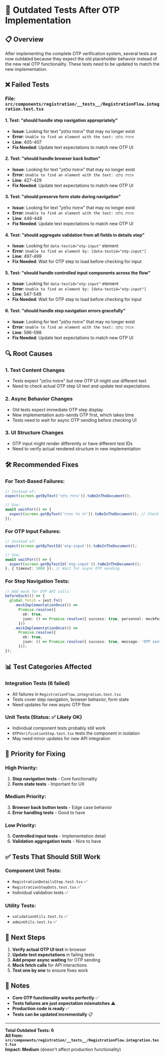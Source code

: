 # 🧪 Outdated Tests After OTP Implementation

## 📋 Overview

After implementing the complete OTP verification system, several tests are now outdated because they expect the old placeholder behavior instead of the new real OTP functionality. These tests need to be updated to match the new implementation.

## ❌ Failed Tests

### **File: `src/components/registration/__tests__/RegistrationFlow.integration.test.tsx`**

#### **1. Test: "should handle step navigation appropriately"**

- **Issue**: Looking for text "אימות טלפון" that may no longer exist
- **Error**: `Unable to find an element with the text: אימות טלפון`
- **Line**: 405-407
- **Fix Needed**: Update text expectations to match new OTP UI

#### **2. Test: "should handle browser back button"**

- **Issue**: Looking for text "אימות טלפון" that may no longer exist  
- **Error**: `Unable to find an element with the text: אימות טלפון`
- **Line**: 427-429
- **Fix Needed**: Update text expectations to match new OTP UI

#### **3. Test: "should preserve form state during navigation"**

- **Issue**: Looking for text "אימות טלפון" that may no longer exist
- **Error**: `Unable to find an element with the text: אימות טלפון`
- **Line**: 446-448
- **Fix Needed**: Update text expectations to match new OTP UI

#### **4. Test: "should aggregate validation from all fields in details step"**

- **Issue**: Looking for `data-testid="otp-input"` element
- **Error**: `Unable to find an element by: [data-testid="otp-input"]`
- **Line**: 497-499
- **Fix Needed**: Wait for OTP step to load before checking for input

#### **5. Test: "should handle controlled input components across the flow"**

- **Issue**: Looking for `data-testid="otp-input"` element
- **Error**: `Unable to find an element by: [data-testid="otp-input"]`
- **Line**: 547-549
- **Fix Needed**: Wait for OTP step to load before checking for input

#### **6. Test: "should handle step navigation errors gracefully"**

- **Issue**: Looking for text "אימות טלפון" that may no longer exist
- **Error**: `Unable to find an element with the text: אימות טלפון`
- **Line**: 596-598
- **Fix Needed**: Update text expectations to match new OTP UI

## 🔍 Root Causes

### **1. Text Content Changes**

- Tests expect "אימות טלפון" but new OTP UI might use different text
- Need to check actual OTP step UI text and update test expectations

### **2. Async Behavior Changes**

- Old tests expect immediate OTP step display
- New implementation auto-sends OTP first, which takes time
- Tests need to wait for async OTP sending before checking UI

### **3. UI Structure Changes**

- OTP input might render differently or have different test IDs
- Need to verify actual rendered structure in new implementation

## 🛠️ Recommended Fixes

### **For Text-Based Failures:**

```typescript
// Instead of:
expect(screen.getByText('אימות טלפון')).toBeInTheDocument();

// Use:
await waitFor(() => {
  expect(screen.getByText('הזן קוד אימות')).toBeInTheDocument(); // Check actual text
});
```

### **For OTP Input Failures:**

```typescript
// Instead of:
expect(screen.getByTestId('otp-input')).toBeInTheDocument();

// Use:
await waitFor(() => {
  expect(screen.getByTestId('otp-input')).toBeInTheDocument();
}, { timeout: 5000 }); // Wait for async OTP sending
```

### **For Step Navigation Tests:**

```typescript
// Add mock for OTP API calls:
beforeEach(() => {
  global.fetch = jest.fn()
    .mockImplementationOnce(() => 
      Promise.resolve({
        ok: true,
        json: () => Promise.resolve({ success: true, personnel: mockPersonnel })
      }))
    .mockImplementationOnce(() =>
      Promise.resolve({
        ok: true, 
        json: () => Promise.resolve({ success: true, message: 'OTP sent' })
      }));
});
```

## 📊 Test Categories Affected

### **Integration Tests** (6 failed)

- All failures in `RegistrationFlow.integration.test.tsx`
- Tests cover step navigation, browser behavior, form state
- Need updates for new async OTP flow

### **Unit Tests** (Status: ✅ Likely OK)

- Individual component tests probably still work
- `OTPVerificationStep.test.tsx` tests the component in isolation
- May need minor updates for new API integration

## 🎯 Priority for Fixing

### **High Priority:**

1. **Step navigation tests** - Core functionality
2. **Form state tests** - Important for UX

### **Medium Priority:**

3. **Browser back button tests** - Edge case behavior
4. **Error handling tests** - Good to have

### **Low Priority:**

5. **Controlled input tests** - Implementation detail
6. **Validation aggregation tests** - Nice to have

## ✅ Tests That Should Still Work

### **Component Unit Tests:**

- `RegistrationDetailsStep.test.tsx` ✅
- `RegistrationStepDots.test.tsx` ✅  
- Individual validation tests ✅

### **Utility Tests:**

- `validationUtils.test.ts` ✅
- `adminUtils.test.ts` ✅

## 🚀 Next Steps

1. **Verify actual OTP UI text** in browser
2. **Update text expectations** in failing tests
3. **Add proper async waiting** for OTP sending
4. **Mock fetch calls** for API interactions
5. **Test one by one** to ensure fixes work

## 📝 Notes

- **Core OTP functionality works perfectly** ✅
- **Tests failures are just expectation mismatches** ⚠️
- **Production code is ready** ✅
- **Tests can be updated incrementally** 📋

---

**Total Outdated Tests: 6**  
**All from: `src/components/registration/__tests__/RegistrationFlow.integration.test.tsx`**  
**Impact: Medium** (doesn't affect production functionality)
